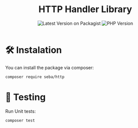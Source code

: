 <div style="text-align: center;">
    <h1>HTTP Handler Library</h1>
    <img title="Latest Version on Packagist" alt="Latest Version on Packagist" src="https://img.shields.io/packagist/v/sebaofficial/http.svg?label=composer&logo=composer">
    <img title="PHP Version" alt="PHP Version" src="https://img.shields.io/packagist/dependency-v/sebaofficial/http/php?logo=php">
</div>
<br>


# 🛠 Instalation
You can install the package via composer:

```bash
composer require seba/http
```

# 📝 Testing
Run Unit tests:
```bash
composer test
```
